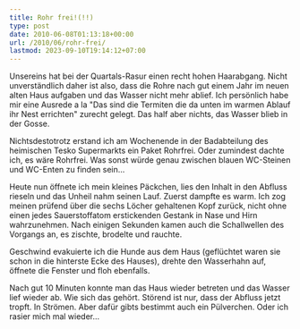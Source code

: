 ```yaml
---
title: Rohr frei!(!!)
type: post
date: 2010-06-08T01:13:18+00:00
url: /2010/06/rohr-frei/
lastmod: 2023-09-10T19:14:12+07:00
---
```

Unsereins hat bei der Quartals-Rasur einen recht hohen Haarabgang. Nicht unverständlich daher ist also, dass die Rohre nach gut einem Jahr im neuen alten Haus aufgaben und das Wasser nicht mehr ablief. Ich persönlich habe mir eine Ausrede a la "Das sind die Termiten die da unten im warmen Ablauf ihr Nest errichten" zurecht gelegt. Das half aber nichts, das Wasser blieb in der Gosse.

Nichtsdestotrotz erstand ich am Wochenende in der Badabteilung des heimischen Tesko Supermarkts ein Paket Rohrfrei. Oder zumindest dachte ich, es wäre Rohrfrei. Was sonst würde genau zwischen blauen WC-Steinen und WC-Enten zu finden sein...

Heute nun öffnete ich mein kleines Päckchen, lies den Inhalt in den Abfluss rieseln und das Unheil nahm seinen Lauf. Zuerst dampfte es warm. Ich zog meinen prüfend über die sechs Löcher gehaltenen Kopf zurück, nicht ohne einen jedes Sauerstoffatom erstickenden Gestank in Nase und Hirn wahrzunehmen. Nach einigen Sekunden kamen auch die Schallwellen des Vorgangs an, es zischte, brodelte und rauchte.

Geschwind evakuierte ich die Hunde aus dem Haus (geflüchtet waren sie schon in die hinterste Ecke des Hauses), drehte den Wasserhahn auf, öffnete die Fenster und floh ebenfalls.

Nach gut 10 Minuten konnte man das Haus wieder betreten und das Wasser lief wieder ab. Wie sich das gehört. Störend ist nur, dass der Abfluss jetzt tropft. In Strömen. Aber dafür gibts bestimmt auch ein Pülverchen. Oder ich rasier mich mal wieder...
